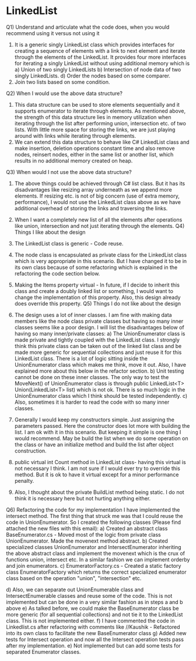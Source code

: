 # LinkedList
Q1) Understand and articulate what the code does, when you would recommend using it versus not
using it
1) It is a generic singly LinkedList class which provides interfaces for creating a sequence of elements
with a link to next element and iterate through the elements of the LinkedList. It provides four more
interfaces for iterating a singly LinkedList without using additional memory which is
a) Union of two singly LinkedLists
b) Intersection of node data of two singly LinkedLists.
d) Order the nodes based on some comparer.
4) Join two lists based on some condition.

Q2) When I would use the above data structure?
1) This data structure can be used to store elements sequentially and it supports enumerator to iterate
through elements. As mentioned above, the strength of this data structure lies in memory utilization
when iterating through the list after performing union, intersection etc. of two lists. With little more
space for storing the links, we are just playing around with links while iterating through elements.
2) We can extend this data structure to behave like C# LinkedList class and make insertion, deletion
operations constant time and also remove nodes, reinsert nodes, either in the same list or another list,
which results in no additional memory created on heap.

Q3) When would I not use the above data structure?
1) The above things could be achieved through C# list class. But it has its disadvantages like resizing
array underneath as we append more elements. If resizing etc. is not of big concern (use of extra
memory, performance), I would not use the LinkedList class above as we have additional overhead of
storing the links and traversing the links.
2) When I want a completely new list of all the elements after operations like union, intersection and
not just iterating through the elements.
Q4) Things I like about the design
1) The LinkedList class is generic - Code reuse.
2) The node class is encapsulated as private class for the LinkedList class which is very appropriate in this
scenario. But I have changed it to be in its own class because of some refactoring which is explained in
the refactoring the code section below.

3) Making the Items property virtual - In future, if I decide to inherit this class and create a doubly linked
list or something, I would want to change the implementation of this property. Also, this design already
does override this property.
Q5) Things I do not like about the design
1) The design uses a lot of inner classes. I am fine with making data members like the node class private
classes but having so many inner classes seems like a poor design. I will list the disadvantages below of
having so many inner/private classes:
a) The UnionEnumerator class is made private and tightly coupled with the LinkedList class. I strongly
think this private class can be taken out of the linked list class and be made more generic for sequential
collections and just reuse it for this LinkedList class. There is a lot of logic sitting inside the
UnionEnumerator class which makes me think, move it out. Also, I have explained more about this
below in the refactor section.
b) Unit testing cannot be done on these inner classes. The only way to test the MoveNext() of
UnionEnumerator class is through public LinkedList&lt;T&gt; Union(LinkedList&lt;T&gt; list) which is not ok. There is
so much logic in the UnionEnumerator class which I think should be tested independently.
c) Also, sometimes it is harder to read the code with so many inner classes.
2) Generally I would keep my constructors simple. Just assigning the parameters passed. Here the
constructor does lot more with building the list. I am ok with it in this scenario. But keeping it simple is
one thing I would recommend. May be build the list when we do some operation on the class or have an
initialize method and build the list after object construction.
3) public virtual int Count method in LinkedList class- having this virtual is not necessary I think. I am not
sure if I would ever try to override this method. But it is ok to have it virtual except for a minor
performance penalty.
4) Also, I thought about the private BuildList method being static. I do not think it is necessary here but
not hurting anything either.

Q6) Refactoring the code for my implementation
I have implemented the intersect method. The first thing that struck me was that I could reuse the code
in UnionEnumerator. So I created the following classes (Please find attached the new files with this
email):
a) Created an abstract class BaseEnumerator.cs - Moved most of the logic from private class
UnionEnumerator. Made the movenext method abstract.
b) Created specialized classes UnionEnumerator and IntersectEnumerator inheriting the above abstract
class and implement the movenext which is the crux of functions union, intersect etc. In a similar fashion
we can implement orderby and join enumerators.
c) EnumeratorFactory.cs - Created a static factory class EnumeratorFactory which returns the correct
specialized enumerator class based on the operation &quot;union&quot;, &quot;intersection&quot; etc.

d) Also, we can separate out UnionEnumerable class and IntersectEnumerable classes and reuse some of
the code. This is not implemented but can be done in a very similar fashion as in steps a and b above
e) As talked before, we could make the BaseEnumerator class be more generic (for all sequential
collections) and not tie it to the LinkedList class. This is not implemented either.
f) I have commented the code in Linkedlist.cs after refactoring with comments like //Kaushik -
Refactored into its own class to facilitate the new BaseEnumerator class
g) Added new tests for Intersect operation and now all the Intersect operation tests pass after my
implementation.
e) Not implemented but can add some tests for separated Enumerator classes.
